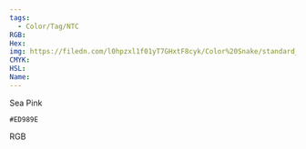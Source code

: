 ```yaml
---
tags:
  - Color/Tag/NTC
RGB:
Hex:
img: https://filedn.com/l0hpzxl1f01yT7GHxtF8cyk/Color%20Snake/standard_csv_to_svg//ED989E.svg
CMYK:
HSL:
Name:
---
```

Sea Pink
```palette
#ED989E
```
RGB
